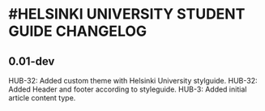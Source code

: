 #HELSINKI UNIVERSITY STUDENT GUIDE CHANGELOG
=================

## 0.01-dev
  HUB-32: Added custom theme with Helsinki University stylguide.
  HUB-32: Added Header and footer according to styleguide.
  HUB-3: Added initial article content type.

